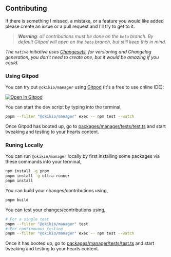 
## Contributing

If there is something I missed, a mistake, or a feature you would like added please create an issue or a pull request and I'll try to get to it.

> _**Warning**: all contributions must be done on the `beta` branch. By default Gitpod will open on the `beta` branch, but still keep this in mind._

*The `native` initiative uses [Changesets](https://github.com/atlassian/changesets/blob/main/docs/intro-to-using-changesets.md#adding-changesets), for versioning and Changelog generation, you don't need to create one, but it would be amazing if you could.*

### Using Gitpod

You can try out `@okikio/manager` using [Gitpod](https://www.gitpod.io/) (it's a free to use online IDE):

[![Open In Gitpod](https://gitpod.io/button/open-in-gitpod.svg)](https://gitpod.io/#https://github.com/okikio/native/blob/beta/packages/manager/README.md)

You can start the dev script by typing into the terminal,

```bash
pnpm --filter "@okikio/manager" exec -- npm test --watch
```

Once Gitpod has booted up, go to [packages/manager/tests/test.ts](/packages/manager/tests/test.ts) and start tweaking and testing to your hearts content.

### Runing Locally

You can run `@okikio/manager` locally by first installing some packages via these commands into your terminal,

```bash
npm install -g pnpm
pnpm install -g ultra-runner
pnpm install
```

You can build your changes/contributions using,

```bash
pnpm build
```

You can test your changes/contributions using,

```bash
# For a single test
pnpm --filter "@okikio/manager" test 
# For continouous testing
pnpm --filter "@okikio/manager" exec -- npm test --watch
```

Once it has booted up, go to [packages/manager/tests/test.ts](/packages/manager/tests/test.ts) and start tweaking and testing to your hearts content.
